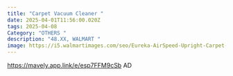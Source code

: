 ```yaml
---
title: "Carpet Vacuum Cleaner "
date: 2025-04-01T11:56:00.020Z
tags: 2025-04-08
Category: "OTHERS "
description: "48.XX, WALMART "
image: https://i5.walmartimages.com/seo/Eureka-AirSpeed-Upright-Carpet-Vacuum-Cleaner-NEU100-Green-Black-New_d43edc84-abe7-4bab-a13a-d8198f1b43d9.204ada211f53a5851eab73fbee14b41e.jpeg?odnHeight=640&odnWidth=640&odnBg=FFFFFF
---
```

https://mavely.app.link/e/esp7FFM9cSb   AD